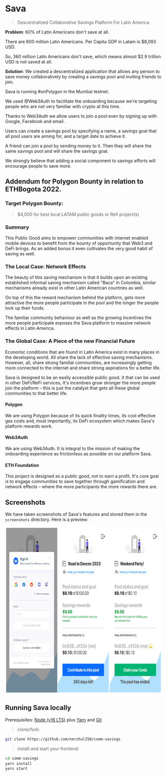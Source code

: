 # Sava

> Descentralized Collaborative Savings Platform For Latin America

**Problem**: 60% of Latin Americans don't save at all. 

There are 600 million Latin Americans. Per Capita GDP in Latam is $8,093 USD.

So, 360 million Latin Americans don't save, which means almost $2.9 trillion USD is not saved at all.

**Solution**: We created a descentralized application that allows any person to save money collaboratively by creating a savings pool and inviting friends to join.

Sava is running #onPolygon in the Mumbai testnet.

We used @Web3Auth to facilitate the onboarding because we're targeting people who are not very familiar with crypto at this time. 

Thanks to Web3Auth we allow users to join a pool even by signing up with Google, Facebook and email.

Users can create a savings pool by specifying a name, a savings goal that all pool users are aiming for, and a target date to achieve it.

A friend can join a pool by sending money to it. Then they will share the same savings pool and will share the savings goal. 

We strongly believe that adding a social component to savings efforts will encourage people to save more.

## Addendum for Polygon Bounty in relation to ETHBogota 2022.

### Target Polygon Bounty:

> $4,000 for best local LATAM public goods or Refi project(s)

### Summary 

This Public Good aims to empower communities with internet enabled mobile devices to benefit from the bounty of opportunity that Web3 and DeFi brings. As an added bonus it even cultivates the very good habit of saving as well.

### The Local Case: Network Effects

The beauty of this saving mechanism is that it builds upon an existing established informal saving mechanism called "Baca" in Colombia, similar mechanisms already exist in other Latin American countries as well.

On top of this the reward mechanism behind the platform, gets more attractive the more people participate in the pool and the longer the people lock up their funds.

The familiar community behaviour as well as the growing incentives the more people participate exposes the Sava platform to massive network effects in Latin America.

### The Global Case: A Piece of the new Financial Future

Economic conditions that are found in Latin America exist in many places in the developing world. All share the lack of effective saving mechanisms. However, all, share strong familial communities, are increasingly getting more connected to the internet and share strong aspirations for a better life. 

Sava is designed to be an easily accessible public good. It that can be used in other DeFi/ReFi services, It's incentives grow stronger the more people join the platform – this is just the catalyst that gets all these global communities to that better life.

#### Polygon
We are using Polygon because of its quick finality times, its cost effective gas costs and, most importantly, its DeFi ecosystem which makes Sava's platform rewards work.

#### Web3Auth
We are using Web3Auth. It is integral to the mission of making the onboarding experience as frictionless as possible on our platform Sava.

#### ETH Foundation
This project is designed as a public good, not to earn a profit. It's core goal is to engage communities to save together through gamification and network effects – where the more participants the more rewards there are.

## Screenshots

We have taken screenshots of Sava's features and stored them in the `screenshots` directory. Here is a preview:

<img src="./screenshots/preview.png" height="540" />

## Running Sava locally

Prerequisites: [Node (v16 LTS)](https://nodejs.org/en/download/) plus [Yarn](https://classic.yarnpkg.com/en/docs/install/) and [Git](https://git-scm.com/downloads)

> clone/fork:

```bash
git clone https://github.com/nerzhul250/comm-savings
```

> install and start your frontend:

```bash
cd comm-savings
yarn install
yarn start
```

